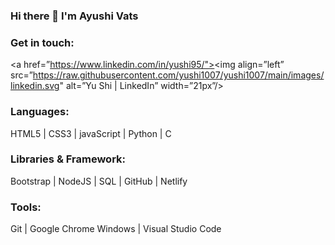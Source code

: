 ### Hi there 👋 I'm Ayushi Vats

### Get in touch: 
<a href=”https://www.linkedin.com/in/yushi95/"><img align=”left” src=”https://raw.githubusercontent.com/yushi1007/yushi1007/main/images/linkedin.svg" alt=”Yu Shi | LinkedIn” width=”21px”/></a>





### Languages:
HTML5 | CSS3 | javaScript | Python | C

### Libraries & Framework:
Bootstrap | NodeJS | SQL | GitHub | Netlify
 
### Tools:
Git | Google Chrome
Windows | Visual Studio Code

 

